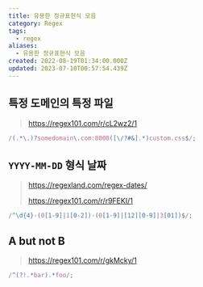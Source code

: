 ```yaml
---
title: 유용한 정규표현식 모음
category: Regex
tags:
  - regex
aliases:
  - 유용한 정규표현식 모음
created: 2022-08-19T01:34:00.000Z
updated: 2023-07-10T00:57:54.439Z
---
```


## 특정 도메인의 특정 파일

> https://regex101.com/r/cL2wz2/1

```js
/(.*\.)?somedomain\.com:8000([\/?#&].*)custom.css$/;
```

## `YYYY-MM-DD` 형식 날짜

> https://regexland.com/regex-dates/
>
> https://regex101.com/r/r9FEKI/1

```js
/^\d{4}-(0[1-9]|1[0-2])-(0[1-9]|[12][0-9]|3[01])$/;
```

## A but not B

> https://regex101.com/r/gkMcky/1

```js
/^(?!.*bar).*foo/;
```
